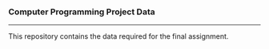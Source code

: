 ### Computer Programming Project Data
---

This repository contains the data required for the final assignment.